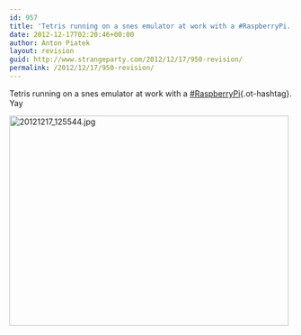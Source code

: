```yaml
---
id: 957
title: 'Tetris running on a snes emulator at work with a #RaspberryPi. Yay'
date: 2012-12-17T02:20:46+00:00
author: Anton Piatek
layout: revision
guid: http://www.strangeparty.com/2012/12/17/950-revision/
permalink: /2012/12/17/950-revision/
---
```

Tetris running on a snes emulator at work with a [#RaspberryPi](https://plus.google.com/s/%23RaspberryPi){.ot-hashtag}. Yay

<div class="wdgpo_gplus_attachments">
  <p class='wdgpo_gplus_attachment wdgpo_gplus_photo_attachment'>
    <a class='wdgpo_gplus_photo_attachment_full_size' href='https://lh6.googleusercontent.com/-Wnu4m-W_hE8/UM8qOlskH2I/AAAAAAAABl4/gGCfMfVQE2M/s0-d/20121217_125544.jpg'><img src='https://lh6.googleusercontent.com/-Wnu4m-W_hE8/UM8qOlskH2I/AAAAAAAABl4/gGCfMfVQE2M/w497-h373/20121217_125544.jpg' alt='20121217_125544.jpg' height='373' width='497' /></a>
  </p>
</div>